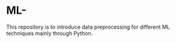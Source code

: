 # ML-
This repository is to introduce data preprocessing for different ML techniques mainly through Python. 
